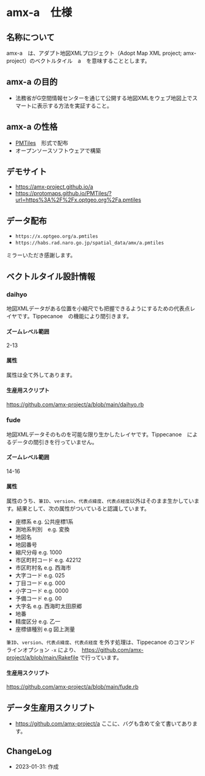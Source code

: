 # amx-a　仕様

## 名称について
amx-a　は、アダプト地図XMLプロジェクト（Adopt Map XML project; amx-project）のベクトルタイル　a　を意味することとします。

## amx-a の目的
- 法務省がG空間情報センターを通じて公開する地図XMLをウェブ地図上でスマートに表示する方法を実証すること。

## amx-a の性格
- [PMTiles](https://github.com/protomaps/PMTiles)　形式で配布
- オープンソースソフトウェアで構築

## デモサイト
- https://amx-project.github.io/a
- https://protomaps.github.io/PMTiles/?url=https%3A%2F%2Fx.optgeo.org%2Fa.pmtiles

## データ配布
- `https://x.optgeo.org/a.pmtiles`
- `https://habs.rad.naro.go.jp/spatial_data/amx/a.pmtiles`

ミラーいただき感謝します。

## ベクトルタイル設計情報
### daihyo
地図XMLデータがある位置を小縮尺でも把握できるようにするための代表点レイヤです。Tippecanoe　の機能により間引きます。
#### ズームレベル範囲
2-13

#### 属性
属性は全て外してあります。

#### 生産用スクリプト
https://github.com/amx-project/a/blob/main/daihyo.rb

### fude
地図XMLデータそのものを可能な限り生かしたレイヤです。Tippecanoe　によるデータの間引きを行っていません。
#### ズームレベル範囲
14-16

#### 属性
属性のうち、`筆ID`、`version`、`代表点緯度`、`代表点経度`以外はそのまま生かしています。結果として、次の属性がついていると認識しています。

- 座標系 e.g. 公共座標1系
- 測地系判別　e.g. 変換
- 地図名
- 地図番号
- 縮尺分母 e.g. 1000
- 市区町村コード e.g. 42212
- 市区町村名 e.g. 西海市
- 大字コード e.g. 025
- 丁目コード e.g. 000
- 小字コード e.g. 0000
- 予備コード e.g. 00
- 大字名 e.g. 西海町太田原郷
- 地番
- 精度区分 e.g. 乙一
- 座標値種別 e.g 図上測量

`筆ID`、`version`、`代表点緯度`、`代表点経度` を外す処理は、Tippecanoe のコマンドラインオプション `-x` により、　https://github.com/amx-project/a/blob/main/Rakefile で行っています。

#### 生産用スクリプト
https://github.com/amx-project/a/blob/main/fude.rb

## データ生産用スクリプト
- https://github.com/amx-project/a
ここに、バグも含めて全て書いてあります。

## ChangeLog
- 2023-01-31: 作成
